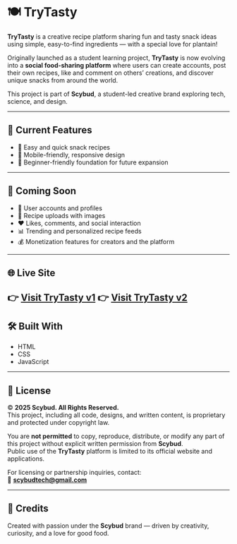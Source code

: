 # 🍽️ TryTasty

**TryTasty** is a creative recipe platform sharing fun and tasty snack ideas using simple, easy-to-find ingredients — with a special love for plantain!  

Originally launched as a student learning project, **TryTasty** is now evolving into a **social food-sharing platform** where users can create accounts, post their own recipes, like and comment on others’ creations, and discover unique snacks from around the world.

This project is part of **Scybud**, a student-led creative brand exploring tech, science, and design.

---

## 🚀 Current Features

- 🍌 Easy and quick snack recipes  
- 📱 Mobile-friendly, responsive design  
- 🎯 Beginner-friendly foundation for future expansion  

---

## 🔮 Coming Soon

- 👥 User accounts and profiles  
- 📝 Recipe uploads with images  
- ❤️ Likes, comments, and social interaction  
- 📊 Trending and personalized recipe feeds  
- 💰 Monetization features for creators and the platform  

---

## 🌐 Live Site

👉 [Visit TryTasty v1](https://scyflix.github.io/TryTasty/v1/)
👉 [Visit TryTasty v2](https://scyflix.github.io/TryTasty/v2/)
---

## 🛠️ Built With

- HTML  
- CSS  
- JavaScript  

---

## 📜 License

© **2025 Scybud. All Rights Reserved.**  
This project, including all code, designs, and written content, is proprietary and protected under copyright law.  

You are **not permitted** to copy, reproduce, distribute, or modify any part of this project without explicit written permission from **Scybud**.  
Public use of the **TryTasty** platform is limited to its official website and applications.  

For licensing or partnership inquiries, contact:  
📧 **scybudtech@gmail.com**

---

## 🙌 Credits

Created with passion under the **Scybud** brand — driven by creativity, curiosity, and a love for good food.



